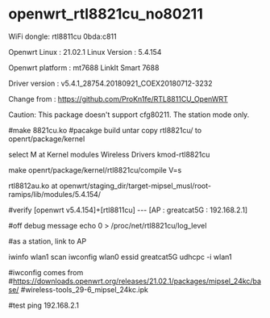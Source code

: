 # openwrt_rtl8821cu_no80211

WiFi dongle: rtl8811cu 0bda:c811

Openwrt Linux : 21.02.1
Linux Version : 5.4.154

Openwrt platform : mt7688 LinkIt Smart 7688

Driver version : v5.4.1_28754.20180921_COEX20180712-3232

Change from : https://github.com/ProKn1fe/RTL8811CU_OpenWRT

Caution:
	This package doesn't support cfg80211. The station mode only.

#make 8821cu.ko 
#pacakge build 
untar 
copy rtl8821cu/ to openrt/package/kernel 

select M at 
	Kernel modules
	Wireless Drivers
	kmod-rtl8821cu

make openrt/package/kernel/rtl8821cu/compile V=s

rtl8812au.ko at openwrt/staging_dir/target-mipsel_musl/root-ramips/lib/modules/5.4.154/

#verify
[openwrt v5.4.154]+[rtl8811cu] --- [AP : greatcat5G : 192.168.2.1]

#off debug message
echo 0 > /proc/net/rtl8821cu/log_level

#as a station, link to AP

iwinfo wlan1 scan
iwconfig wlan0 essid greatcat5G
udhcpc -i wlan1

#iwconfig comes from
#https://downloads.openwrt.org/releases/21.02.1/packages/mipsel_24kc/base/
#wireless-tools_29-6_mipsel_24kc.ipk 

#test
ping 192.168.2.1
